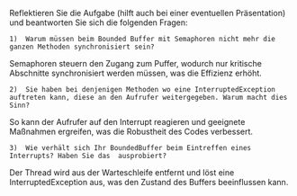 Reflektieren Sie die Aufgabe (hilft auch bei einer eventuellen Präsentation) und beantworten Sie sich die folgenden Fragen:

    1)  Warum müssen beim Bounded Buffer mit Semaphoren nicht mehr die ganzen Methoden synchronisiert sein?
Semaphoren steuern den Zugang zum Puffer, wodurch nur kritische Abschnitte synchronisiert werden müssen, was die Effizienz erhöht.

    2)  Sie haben bei denjenigen Methoden wo eine InterruptedException auftreten kann, diese an den Aufrufer weitergegeben. Warum macht dies Sinn?
So kann der Aufrufer auf den Interrupt reagieren und geeignete Maßnahmen ergreifen, was die Robustheit des Codes verbessert.

    3)  Wie verhält sich Ihr BoundedBuffer beim Eintreffen eines Interrupts? Haben Sie das  ausprobiert?
Der Thread wird aus der Warteschleife entfernt und löst eine InterruptedException aus, was den Zustand des Buffers beeinflussen kann.